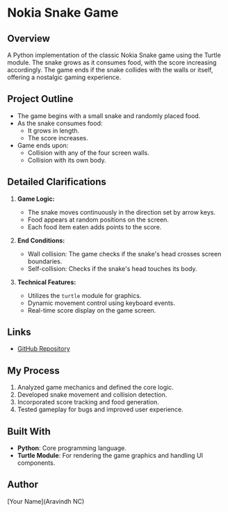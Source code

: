 # Nokia Snake Game

## Overview
A Python implementation of the classic Nokia Snake game using the Turtle module. The snake grows as it consumes food, with the score increasing accordingly. The game ends if the snake collides with the walls or itself, offering a nostalgic gaming experience.

## Project Outline
- The game begins with a small snake and randomly placed food.
- As the snake consumes food:
  - It grows in length.
  - The score increases.
- Game ends upon:
  - Collision with any of the four screen walls.
  - Collision with its own body.

## Detailed Clarifications
1. **Game Logic:**
   - The snake moves continuously in the direction set by arrow keys.
   - Food appears at random positions on the screen.
   - Each food item eaten adds points to the score.

2. **End Conditions:**
   - Wall collision: The game checks if the snake's head crosses screen boundaries.
   - Self-collision: Checks if the snake's head touches its body.

3. **Technical Features:**
   - Utilizes the `turtle` module for graphics.
   - Dynamic movement control using keyboard events.
   - Real-time score display on the game screen.

## Links
- [GitHub Repository](#https://github.com/NC-Aravindh/Snake-game/tree/main)

## My Process
1. Analyzed game mechanics and defined the core logic.
2. Developed snake movement and collision detection.
3. Incorporated score tracking and food generation.
4. Tested gameplay for bugs and improved user experience.

## Built With
- **Python**: Core programming language.
- **Turtle Module**: For rendering the game graphics and handling UI components.

## Author
[Your Name](Aravindh NC)

